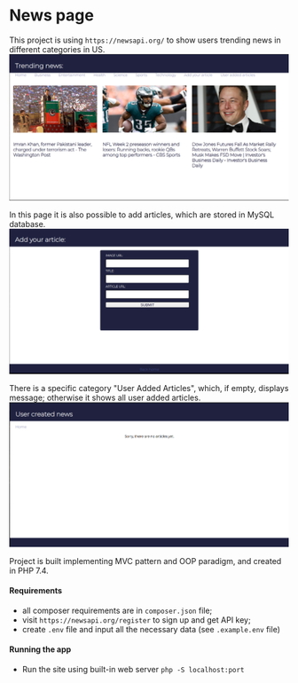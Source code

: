 # News page
This project is using `https://newsapi.org/` to show users trending news in different categories in US.
![Alt text](previews/home.png?raw=true "Title")

In this page it is also possible to add articles, which are stored in MySQL database.
![Alt text](previews/add-article.png?raw=true "Title")

There is a specific category "User Added Articles", which, if empty, displays message; otherwise it shows all user added articles.
![Alt text](previews/no-posts.png?raw=true "Title")

Project is built implementing MVC pattern and OOP paradigm, and created in PHP 7.4.

#### Requirements
- all composer requirements are in `composer.json` file;
- visit `https://newsapi.org/register` to sign up and get API key;
- create `.env` file and input all the necessary data (see `.example.env` file)

#### Running the app

- Run the site using built-in web server `php -S localhost:port`
